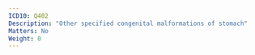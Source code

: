 ```yaml
---
ICD10: Q402
Description: "Other specified congenital malformations of stomach"
Matters: No
Weight: 0
---
```

